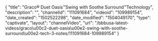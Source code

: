{
    "title": "Graco&reg; Duet Oasis&trade;Swing with Soothe Surround&trade;Technology",
    "description": "",
    "channelid": "111091684",
    "videoid": "109989154",
    "date_created": "1502522298",
    "date_modified": "1504049170",
    "type": "captivate",
    "layout": "channelVideo",
    "url": "\/bbbusa-latest-videos\/graco\u00c2-duet-oasis\u00e2-swing-with-soothe-surround\u00e2-tech-3-notes\/111091684-109989154"
}